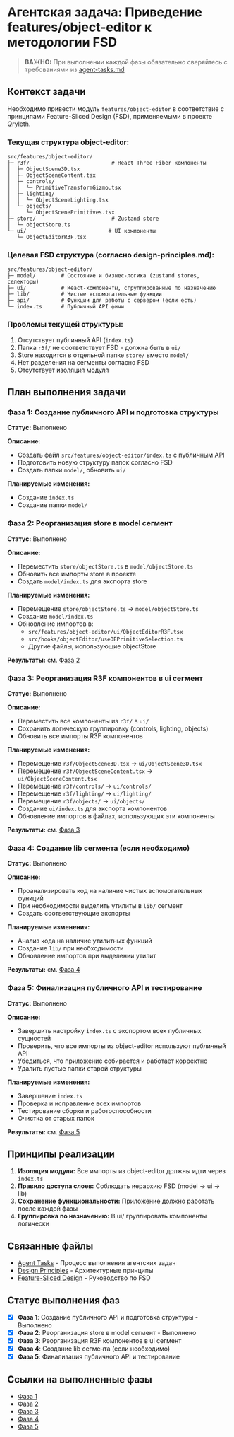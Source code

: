 # Агентская задача: Приведение features/object-editor к методологии FSD

> **ВАЖНО:** При выполнении каждой фазы обязательно сверяйтесь с требованиями из [agent-tasks.md](../../docs/development/workflows/agent-tasks.md)

## Контекст задачи

Необходимо привести модуль `features/object-editor` в соответствие с принципами Feature-Sliced Design (FSD), применяемыми в проекте Qryleth.

### Текущая структура object-editor:
```
src/features/object-editor/
├─ r3f/                          # React Three Fiber компоненты
│  ├─ ObjectScene3D.tsx
│  ├─ ObjectSceneContent.tsx
│  ├─ controls/
│  │  └─ PrimitiveTransformGizmo.tsx
│  ├─ lighting/
│  │  └─ ObjectSceneLighting.tsx
│  └─ objects/
│     └─ ObjectScenePrimitives.tsx
├─ store/                        # Zustand store
│  └─ objectStore.ts
└─ ui/                          # UI компоненты
   └─ ObjectEditorR3F.tsx
```

### Целевая FSD структура (согласно design-principles.md):
```
src/features/object-editor/
├─ model/        # Состояние и бизнес-логика (zustand stores, селекторы)
├─ ui/           # React-компоненты, сгруппированные по назначению
├─ lib/          # Чистые вспомогательные функции
├─ api/          # Функции для работы с сервером (если есть)
└─ index.ts      # Публичный API фичи
```

### Проблемы текущей структуры:
1. Отсутствует публичный API (`index.ts`)
2. Папка `r3f/` не соответствует FSD - должна быть в `ui/`
3. Store находится в отдельной папке `store/` вместо `model/`
4. Нет разделения на сегменты согласно FSD
5. Отсутствует изоляция модуля

## План выполнения задачи

### Фаза 1: Создание публичного API и подготовка структуры
**Статус:** Выполнено

**Описание:** 
- Создать файл `src/features/object-editor/index.ts` с публичным API
- Подготовить новую структуру папок согласно FSD
- Создать папки `model/`, обновить `ui/`

**Планируемые изменения:**
- Создание `index.ts`
- Создание папки `model/`

### Фаза 2: Реорганизация store в model сегмент
**Статус:** Выполнено

**Описание:**
- Переместить `store/objectStore.ts` в `model/objectStore.ts`
- Обновить все импорты store в проекте
- Создать `model/index.ts` для экспорта store

**Планируемые изменения:**
- Перемещение `store/objectStore.ts` → `model/objectStore.ts`
- Создание `model/index.ts`
- Обновление импортов в:
  - `src/features/object-editor/ui/ObjectEditorR3F.tsx`
  - `src/hooks/objectEditor/useOEPrimitiveSelection.ts`
  - Другие файлы, использующие objectStore

**Результаты:** см. [Фаза 2](phases/phase_2_summary.md)

### Фаза 3: Реорганизация R3F компонентов в ui сегмент
**Статус:** Выполнено

**Описание:**
- Переместить все компоненты из `r3f/` в `ui/`
- Сохранить логическую группировку (controls, lighting, objects)
- Обновить все импорты R3F компонентов

**Планируемые изменения:**
- Перемещение `r3f/ObjectScene3D.tsx` → `ui/ObjectScene3D.tsx`
- Перемещение `r3f/ObjectSceneContent.tsx` → `ui/ObjectSceneContent.tsx`
- Перемещение `r3f/controls/` → `ui/controls/`
- Перемещение `r3f/lighting/` → `ui/lighting/`
- Перемещение `r3f/objects/` → `ui/objects/`
- Создание `ui/index.ts` для экспорта компонентов
- Обновление импортов в файлах, использующих эти компоненты

**Результаты:** см. [Фаза 3](phases/phase_3_summary.md)

### Фаза 4: Создание lib сегмента (если необходимо)
**Статус:** Выполнено

**Описание:**
- Проанализировать код на наличие чистых вспомогательных функций
- При необходимости выделить утилиты в `lib/` сегмент
- Создать соответствующие экспорты

**Планируемые изменения:**
- Анализ кода на наличие утилитных функций
- Создание `lib/` при необходимости
- Обновление импортов при выделении утилит

**Результаты:** см. [Фаза 4](phases/phase_4_summary.md)

### Фаза 5: Финализация публичного API и тестирование
**Статус:** Выполнено

**Описание:**
- Завершить настройку `index.ts` с экспортом всех публичных сущностей
- Проверить, что все импорты из object-editor используют публичный API
- Убедиться, что приложение собирается и работает корректно
- Удалить пустые папки старой структуры

**Планируемые изменения:**
- Завершение `index.ts`
- Проверка и исправление всех импортов
- Тестирование сборки и работоспособности
- Очистка от старых папок

**Результаты:** см. [Фаза 5](phases/phase_5_summary.md)

## Принципы реализации

1. **Изоляция модуля:** Все импорты из object-editor должны идти через `index.ts`
2. **Правило доступа слоев:** Соблюдать иерархию FSD (model → ui → lib)
3. **Сохранение функциональности:** Приложение должно работать после каждой фазы
4. **Группировка по назначению:** В ui/ группировать компоненты логически

## Связанные файлы

- [Agent Tasks](../../docs/development/workflows/agent-tasks.md) - Процесс выполнения агентских задач
- [Design Principles](../../docs/architecture/design-principles.md) - Архитектурные принципы
- [Feature-Sliced Design](../../docs/architecture/feature-sliced-design.md) - Руководство по FSD

## Статус выполнения фаз
- [x] **Фаза 1**: Создание публичного API и подготовка структуры - Выполнено
- [x] **Фаза 2**: Реорганизация store в model сегмент - Выполнено
- [x] **Фаза 3**: Реорганизация R3F компонентов в ui сегмент
- [x] **Фаза 4**: Создание lib сегмента (если необходимо)
- [x] **Фаза 5**: Финализация публичного API и тестирование

## Ссылки на выполненные фазы
- [Фаза 1](phases/phase_1_summary.md)
- [Фаза 2](phases/phase_2_summary.md)
- [Фаза 3](phases/phase_3_summary.md)
- [Фаза 4](phases/phase_4_summary.md)
- [Фаза 5](phases/phase_5_summary.md)
